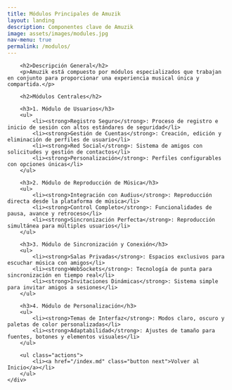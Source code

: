 ```yaml
---
title: Módulos Principales de Amuzik
layout: landing
description: Componentes clave de Amuzik
image: assets/images/modules.jpg
nav-menu: true
permalink: /modulos/
---
```


<!-- Main -->
<div id="main" class="alt">

<!-- One -->
<section id="one">
    <div class="inner">
        
        <h2>Descripción General</h2>
        <p>Amuzik está compuesto por módulos especializados que trabajan en conjunto para proporcionar una experiencia musical única y compartida.</p>
        
        <h2>Módulos Centrales</h2>

        <h3>1. Módulo de Usuarios</h3>
        <ul>
            <li><strong>Registro Seguro</strong>: Proceso de registro e inicio de sesión con altos estándares de seguridad</li>
            <li><strong>Gestión de Cuentas</strong>: Creación, edición y eliminación de perfiles de usuario</li>
            <li><strong>Red Social</strong>: Sistema de amigos con solicitudes y gestión de contactos</li>
            <li><strong>Personalización</strong>: Perfiles configurables con opciones únicas</li>
        </ul>

        <h3>2. Módulo de Reproducción de Música</h3>
        <ul>
            <li><strong>Integración con Audius</strong>: Reproducción directa desde la plataforma de música</li>
            <li><strong>Control Completo</strong>: Funcionalidades de pausa, avance y retroceso</li>
            <li><strong>Sincronización Perfecta</strong>: Reproducción simultánea para múltiples usuarios</li>
        </ul>

        <h3>3. Módulo de Sincronización y Conexión</h3>
        <ul>
            <li><strong>Salas Privadas</strong>: Espacios exclusivos para escuchar música con amigos</li>
            <li><strong>WebSockets</strong>: Tecnología de punta para sincronización en tiempo real</li>
            <li><strong>Invitaciones Dinámicas</strong>: Sistema simple para invitar amigos a sesiones</li>
        </ul>

        <h3>4. Módulo de Personalización</h3>
        <ul>
            <li><strong>Temas de Interfaz</strong>: Modos claro, oscuro y paletas de color personalizadas</li>
            <li><strong>Adaptabilidad</strong>: Ajustes de tamaño para fuentes, botones y elementos visuales</li>
        </ul>

        <ul class="actions">
            <li><a href="/index.md" class="button next">Volver al Inicio</a></li>
        </ul>
    </div>
</section>

</div>